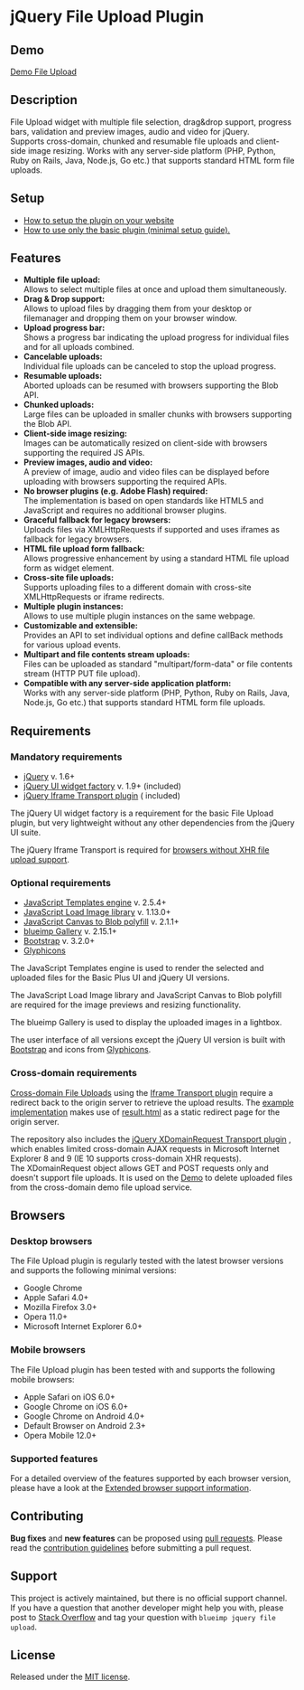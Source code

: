 # jQuery File Upload Plugin

## Demo

[Demo File Upload](https://blueimp.github.io/jQuery-File-Upload/)

## Description

File Upload widget with multiple file selection, drag&amp;drop support, progress bars, validation and preview images,
audio and video for jQuery.  
Supports cross-domain, chunked and resumable file uploads and client-side image resizing. Works with any server-side
platform (PHP, Python, Ruby on Rails, Java, Node.js, Go etc.) that supports standard HTML form file uploads.

## Setup

* [How to setup the plugin on your website](https://github.com/blueimp/jQuery-File-Upload/wiki/Setup)
* [How to use only the basic plugin (minimal setup guide).](https://github.com/blueimp/jQuery-File-Upload/wiki/Basic-plugin)

## Features

* **Multiple file upload:**  
  Allows to select multiple files at once and upload them simultaneously.
* **Drag & Drop support:**  
  Allows to upload files by dragging them from your desktop or filemanager and dropping them on your browser window.
* **Upload progress bar:**  
  Shows a progress bar indicating the upload progress for individual files and for all uploads combined.
* **Cancelable uploads:**  
  Individual file uploads can be canceled to stop the upload progress.
* **Resumable uploads:**  
  Aborted uploads can be resumed with browsers supporting the Blob API.
* **Chunked uploads:**  
  Large files can be uploaded in smaller chunks with browsers supporting the Blob API.
* **Client-side image resizing:**  
  Images can be automatically resized on client-side with browsers supporting the required JS APIs.
* **Preview images, audio and video:**  
  A preview of image, audio and video files can be displayed before uploading with browsers supporting the required
  APIs.
* **No browser plugins (e.g. Adobe Flash) required:**  
  The implementation is based on open standards like HTML5 and JavaScript and requires no additional browser plugins.
* **Graceful fallback for legacy browsers:**  
  Uploads files via XMLHttpRequests if supported and uses iframes as fallback for legacy browsers.
* **HTML file upload form fallback:**  
  Allows progressive enhancement by using a standard HTML file upload form as widget element.
* **Cross-site file uploads:**  
  Supports uploading files to a different domain with cross-site XMLHttpRequests or iframe redirects.
* **Multiple plugin instances:**  
  Allows to use multiple plugin instances on the same webpage.
* **Customizable and extensible:**  
  Provides an API to set individual options and define callBack methods for various upload events.
* **Multipart and file contents stream uploads:**  
  Files can be uploaded as standard "multipart/form-data" or file contents stream (HTTP PUT file upload).
* **Compatible with any server-side application platform:**  
  Works with any server-side platform (PHP, Python, Ruby on Rails, Java, Node.js, Go etc.) that supports standard HTML
  form file uploads.

## Requirements

### Mandatory requirements

* [jQuery](https://jquery.com/) v. 1.6+
* [jQuery UI widget factory](https://api.jqueryui.com/jQuery.widget/) v. 1.9+ (included)
* [jQuery Iframe Transport plugin](https://github.com/blueimp/jQuery-File-Upload/blob/master/js/jquery.iframe-transport.js) (
  included)

The jQuery UI widget factory is a requirement for the basic File Upload plugin, but very lightweight without any other
dependencies from the jQuery UI suite.

The jQuery Iframe Transport is required
for [browsers without XHR file upload support](https://github.com/blueimp/jQuery-File-Upload/wiki/Browser-support).

### Optional requirements

* [JavaScript Templates engine](https://github.com/blueimp/JavaScript-Templates) v. 2.5.4+
* [JavaScript Load Image library](https://github.com/blueimp/JavaScript-Load-Image) v. 1.13.0+
* [JavaScript Canvas to Blob polyfill](https://github.com/blueimp/JavaScript-Canvas-to-Blob) v. 2.1.1+
* [blueimp Gallery](https://github.com/blueimp/Gallery) v. 2.15.1+
* [Bootstrap](http://getbootstrap.com/) v. 3.2.0+
* [Glyphicons](http://glyphicons.com/)

The JavaScript Templates engine is used to render the selected and uploaded files for the Basic Plus UI and jQuery UI
versions.

The JavaScript Load Image library and JavaScript Canvas to Blob polyfill are required for the image previews and
resizing functionality.

The blueimp Gallery is used to display the uploaded images in a lightbox.

The user interface of all versions except the jQuery UI version is built with [Bootstrap](http://getbootstrap.com/) and
icons from [Glyphicons](http://glyphicons.com/).

### Cross-domain requirements

[Cross-domain File Uploads](https://github.com/blueimp/jQuery-File-Upload/wiki/Cross-domain-uploads) using
the [Iframe Transport plugin](https://github.com/blueimp/jQuery-File-Upload/blob/master/js/jquery.iframe-transport.js)
require a redirect back to the origin server to retrieve the upload results.
The [example implementation](https://github.com/blueimp/jQuery-File-Upload/blob/master/js/main.js) makes use
of [result.html](https://github.com/blueimp/jQuery-File-Upload/blob/master/cors/result.html) as a static redirect page
for the origin server.

The repository also includes
the [jQuery XDomainRequest Transport plugin](https://github.com/blueimp/jQuery-File-Upload/blob/master/js/cors/jquery.xdr-transport.js)
, which enables limited cross-domain AJAX requests in Microsoft Internet Explorer 8 and 9 (IE 10 supports cross-domain
XHR requests).  
The XDomainRequest object allows GET and POST requests only and doesn't support file uploads. It is used on
the [Demo](https://blueimp.github.io/jQuery-File-Upload/) to delete uploaded files from the cross-domain demo file
upload service.

## Browsers

### Desktop browsers

The File Upload plugin is regularly tested with the latest browser versions and supports the following minimal versions:

* Google Chrome
* Apple Safari 4.0+
* Mozilla Firefox 3.0+
* Opera 11.0+
* Microsoft Internet Explorer 6.0+

### Mobile browsers

The File Upload plugin has been tested with and supports the following mobile browsers:

* Apple Safari on iOS 6.0+
* Google Chrome on iOS 6.0+
* Google Chrome on Android 4.0+
* Default Browser on Android 2.3+
* Opera Mobile 12.0+

### Supported features

For a detailed overview of the features supported by each browser version, please have a look at
the [Extended browser support information](https://github.com/blueimp/jQuery-File-Upload/wiki/Browser-support).

## Contributing

**Bug fixes** and **new features** can be proposed
using [pull requests](https://github.com/blueimp/jQuery-File-Upload/pulls).
Please read the [contribution guidelines](https://github.com/blueimp/jQuery-File-Upload/blob/master/CONTRIBUTING.md)
before submitting a pull request.

## Support

This project is actively maintained, but there is no official support channel.  
If you have a question that another developer might help you with, please post
to [Stack Overflow](http://stackoverflow.com/questions/tagged/blueimp+jquery+file-upload) and tag your question
with `blueimp jquery file upload`.

## License

Released under the [MIT license](http://www.opensource.org/licenses/MIT).
